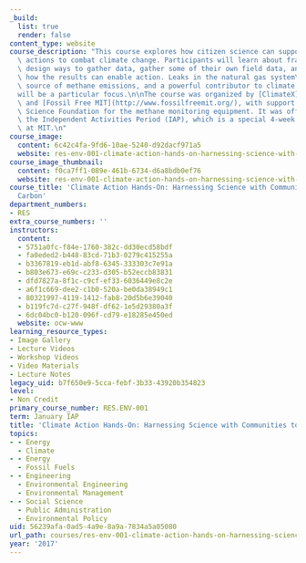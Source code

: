 ```yaml
---
_build:
  list: true
  render: false
content_type: website
course_description: "This course explores how citizen science can support community\
  \ actions to combat climate change. Participants will learn about framing problems,\
  \ design ways to gather data, gather some of their own field data, and consider\
  \ how the results can enable action. Leaks in the natural gas system\u2014a major\
  \ source of methane emissions, and a powerful contributor to climate change\u2014\
  will be a particular focus.\n\nThe course was organized by [ClimateX](https://climatex.mit.edu/)\
  \ and [Fossil Free MIT](http://www.fossilfreemit.org/), with support from the National\
  \ Science Foundation for the methane monitoring equipment. It was offered during\
  \ the Independent Activities Period (IAP), which is a special 4-week January term\
  \ at MIT.\n"
course_image:
  content: 6c42c4fa-9fd6-10ae-5240-d92dacf971a5
  website: res-env-001-climate-action-hands-on-harnessing-science-with-communities-to-cut-carbon-january-iap-2017
course_image_thumbnail:
  content: f0ca7ff1-089e-461b-6734-d6a8bdb0ef76
  website: res-env-001-climate-action-hands-on-harnessing-science-with-communities-to-cut-carbon-january-iap-2017
course_title: 'Climate Action Hands-On: Harnessing Science with Communities to Cut
  Carbon'
department_numbers:
- RES
extra_course_numbers: ''
instructors:
  content:
  - 5751a0fc-f84e-1760-382c-dd30ecd58bdf
  - fa0eded2-b448-83cd-71b3-0279c415255a
  - b3367819-eb1d-abf8-6345-333303c7e91a
  - b803e673-e69c-c233-d305-b52eccb83831
  - dfd7827a-8f1c-c9cf-ef33-6036449e8c2e
  - a6f1c669-dee2-c1b0-520a-be0da38949c1
  - 80321997-4119-1412-fab8-20d5b6e39040
  - b119fc7d-c27f-948f-df62-1e5d29380a3f
  - 6dc04bc0-b120-096f-cd79-e18285e450ed
  website: ocw-www
learning_resource_types:
- Image Gallery
- Lecture Videos
- Workshop Videos
- Video Materials
- Lecture Notes
legacy_uid: b7f650e9-5cca-febf-3b33-43920b354823
level:
- Non Credit
primary_course_number: RES.ENV-001
term: January IAP
title: 'Climate Action Hands-On: Harnessing Science with Communities to Cut Carbon'
topics:
- - Energy
  - Climate
- - Energy
  - Fossil Fuels
- - Engineering
  - Environmental Engineering
  - Environmental Management
- - Social Science
  - Public Administration
  - Environmental Policy
uid: 56239afa-0ad5-4a9e-8a9a-7834a5a05080
url_path: courses/res-env-001-climate-action-hands-on-harnessing-science-with-communities-to-cut-carbon-january-iap-2017
year: '2017'
---
```


